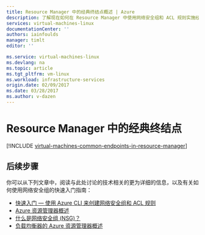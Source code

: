 ```yaml
---
title: Resource Manager 中的经典终结点概述 | Azure
description: 了解现在如何在 Resource Manager 中使用网络安全组和 ACL 规则实施经典部署模型中的终结点
services: virtual-machines-linux
documentationCenter: ''
authors: iainfoulds
manager: timlt
editor: ''

ms.service: virtual-machines-linux
ms.devlang: na
ms.topic: article
ms.tgt_pltfrm: vm-linux
ms.workload: infrastructure-services
origin.date: 02/09/2017
ms.date: 03/28/2017
ms.author: v-dazen
---
```


# Resource Manager 中的经典终结点
[!INCLUDE [virtual-machines-common-endpoints-in-resource-manager](../../../includes/virtual-machines-common-endpoints-in-resource-manager.md)]

## 后续步骤
你可以从下列文章中，阅读与此处讨论的技术相关的更为详细的信息，以及有关如何使用网络安全组的快速入门指南：

- [快速入门 — 使用 Azure CLI 来创建网络安全组和 ACL 规则](nsg-quickstart.md)  
- [Azure 资源管理器概述](../../azure-resource-manager/resource-group-overview.md)  
- [什么是网络安全组 (NSG)？](../../virtual-network/virtual-networks-nsg.md)
- [负载均衡器的 Azure 资源管理器概述](../../load-balancer/load-balancer-arm.md) 

<!---HONumber=Mooncake_0704_2016-->